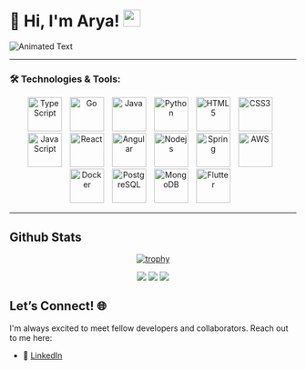 # 🌟 **Hi, I'm Arya!** <img src="https://media.giphy.com/media/hvRJCLFzcasrR4ia7z/giphy.gif" width="30px">

![Animated Text](https://readme-typing-svg.herokuapp.com?font=Fira+Code&size=22&duration=4000&pause=1000&color=F78A19&width=500&lines=Full-Stack+Developer+%7C+Problem+Solver;Passionate+Coder+%7C+Tech+Enthusiast;Building+Awesome+Things+with+Code)

---

### 🛠️ Technologies & Tools:
<div align="center">
  <img src="https://cdn.jsdelivr.net/gh/devicons/devicon@latest/icons/typescript/typescript-original.svg" alt="TypeScript" width="60" height="60" style="margin-right: 10px; animation: bounce 2s infinite;"/>   
  <img src="https://cdn.jsdelivr.net/gh/devicons/devicon@latest/icons/go/go-original-wordmark.svg" alt="Go" width="60" height="60" style="margin-right: 10px; animation: bounce 2s infinite;"/>
  <img src="https://cdn.jsdelivr.net/gh/devicons/devicon@latest/icons/java/java-original-wordmark.svg" alt="Java" width="60" height="60" style="margin-right: 10px; animation: bounce 2s infinite;"/>
  <img src="https://cdn.jsdelivr.net/gh/devicons/devicon@latest/icons/python/python-original.svg" alt="Python" width="60" height="60" style="margin-right: 10px; animation: bounce 2s infinite;"/>         
  <img src="https://cdn.jsdelivr.net/gh/devicons/devicon/icons/html5/html5-original-wordmark.svg" alt="HTML5" width="60" height="60" style="margin-right: 10px; animation: bounce 2s infinite;">
  <img src="https://cdn.jsdelivr.net/gh/devicons/devicon/icons/css3/css3-original-wordmark.svg" alt="CSS3" width="60" height="60" style="margin-right: 10px; animation: bounce 2s infinite;">
  <img src="https://cdn.jsdelivr.net/gh/devicons/devicon/icons/javascript/javascript-original.svg" alt="JavaScript" width="60" height="60" style="margin-right: 10px; animation: bounce 2s infinite;">
  <img src="https://cdn.jsdelivr.net/gh/devicons/devicon/icons/react/react-original.svg" alt="React" width="60" height="60" style="margin-right: 10px; animation: bounce 2s infinite;">
  <img src="https://cdn.jsdelivr.net/gh/devicons/devicon@latest/icons/angular/angular-original.svg" alt="Angular" width="60" height="60" style="margin-right: 10px; animation: bounce 2s infinite;"/>
  <img src="https://cdn.jsdelivr.net/gh/devicons/devicon@latest/icons/nodejs/nodejs-original-wordmark.svg" alt="Nodejs" width="60" height="60" style="margin-right: 10px; animation: bounce 2s infinite;"/>
  <img src="https://cdn.jsdelivr.net/gh/devicons/devicon@latest/icons/spring/spring-original.svg" alt="Spring" width="60" height="60" style="margin-right: 10px; animation: bounce 2s infinite;" />           
  <img src="https://cdn.jsdelivr.net/gh/devicons/devicon@latest/icons/amazonwebservices/amazonwebservices-original-wordmark.svg" alt="AWS" width="60" height="60" style="margin-right: 10px; animation: bounce 2s infinite;"/>
  <img src="https://cdn.jsdelivr.net/gh/devicons/devicon@latest/icons/docker/docker-original-wordmark.svg" alt="Docker" width="60" height="60" style="margin-right: 10px; animation: bounce 2s infinite;"/>            
  <img src="https://cdn.jsdelivr.net/gh/devicons/devicon@latest/icons/postgresql/postgresql-plain-wordmark.svg" alt="PostgreSQL" width="60" height="60" style="margin-right: 10px; animation: bounce 2s infinite;"/>         
  <img src="https://cdn.jsdelivr.net/gh/devicons/devicon@latest/icons/mongodb/mongodb-plain-wordmark.svg" alt="MongoDB" width="60" height="60" style="margin-right: 10px; animation: bounce 2s infinite;"/>
  <img src="https://cdn.jsdelivr.net/gh/devicons/devicon@latest/icons/flutter/flutter-original.svg" alt="Flutter" width="60" height="60" style="margin-right: 10px; animation: bounce 2s infinite;"/>                  
</div>

---

## Github Stats


<div align="center">

[![trophy](https://github-profile-trophy.vercel.app/?username=Aryakoste&title=-Stars,-Followers,-Issues,-Reviews&theme=radical&no-frame=true)](https://github.com/ryo-ma/github-profile-trophy)
 
![](http://github-profile-summary-cards.vercel.app/api/cards/repos-per-language?username=Aryakoste&theme=gotham)
![](http://github-profile-summary-cards.vercel.app/api/cards/most-commit-language?username=Aryakoste&theme=gotham) 
![](http://github-profile-summary-cards.vercel.app/api/cards/productive-time?username=Aryakoste&theme=gotham&utcOffset=8) 


</div>




## Let’s Connect! 🌐

I'm always excited to meet fellow developers and collaborators. Reach out to me here:

- 💼 [LinkedIn](https://www.linkedin.com/in/arya-khochare-985027241/)  

